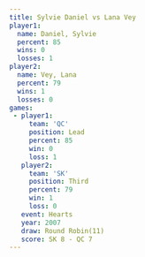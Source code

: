 ```yaml
---
title: Sylvie Daniel vs Lana Vey
player1:              
  name: Daniel, Sylvie
  percent: 85         
  wins: 0             
  losses: 1           
player2:              
  name: Vey, Lana     
  percent: 79         
  wins: 1             
  losses: 0           
games:
 - player1:        
     team: 'QC'    
     position: Lead
     percent: 85   
     win: 0        
     loss: 1       
   player2:         
     team: 'SK'     
     position: Third
     percent: 79    
     win: 1         
     loss: 0        
   event: Hearts        
   year: 2007           
   draw: Round Robin(11)
   score: SK 8 - QC 7   
---
```

